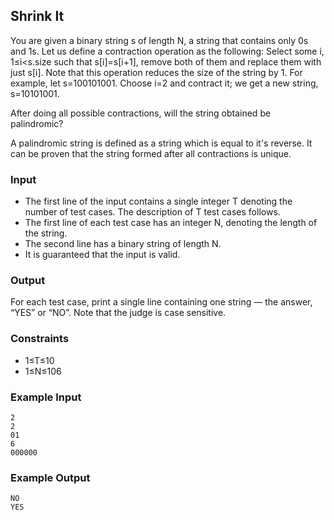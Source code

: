 ## Shrink It

You are given a binary string s of length N, a string that contains only 0s and 1s. Let us define a contraction operation as the following: Select some i, 1≤i<s.size such that s[i]=s[i+1], remove both of them and replace them with just s[i]. Note that this operation reduces the size of the string by 1. For example, let s=100101001. Choose i=2 and contract it; we get a new string, s=10101001.

After doing all possible contractions, will the string obtained be palindromic?

A palindromic string is defined as a string which is equal to it's reverse. It can be proven that the string formed after all contractions is unique.

### Input

- The first line of the input contains a single integer T denoting the number of test cases. The description of T test cases follows.
- The first line of each test case has an integer N, denoting the length of the string.
- The second line has a binary string of length N.
- It is guaranteed that the input is valid.

### Output

For each test case, print a single line containing one string ― the answer, “YES” or “NO”. Note that the judge is case sensitive.

### Constraints

- 1≤T≤10
- 1≤N≤106

### Example Input

```
2
2
01
6
000000
```

### Example Output

```
NO
YES
```
